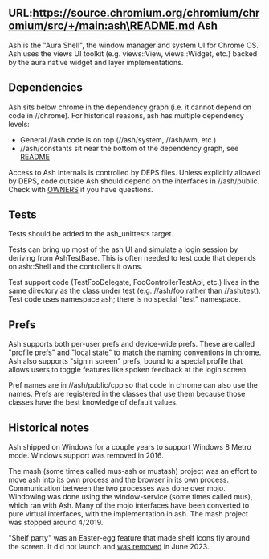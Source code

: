 URL:https://source.chromium.org/chromium/chromium/src/+/main:ash\README.md
Ash
---
Ash is the "Aura Shell", the window manager and system UI for Chrome OS.
Ash uses the views UI toolkit (e.g. views::View, views::Widget, etc.) backed
by the aura native widget and layer implementations.

Dependencies
------------
Ash sits below chrome in the dependency graph (i.e. it cannot depend on code
in //chrome). For historical reasons, ash has multiple dependency levels:

*   General //ash code is on top (//ash/system, //ash/wm, etc.)
*   //ash/constants sit near the bottom of the dependency graph, see
    [README](/ash/constants/README.md)

Access to Ash internals is controlled by DEPS files. Unless explicitly allowed
by DEPS, code outside Ash should depend on the interfaces in //ash/public. Check
with [OWNERS](/ash/OWNERS) if you have questions.

Tests
-----
Tests should be added to the ash_unittests target.

Tests can bring up most of the ash UI and simulate a login session by deriving
from AshTestBase. This is often needed to test code that depends on ash::Shell
and the controllers it owns.

Test support code (TestFooDelegate, FooControllerTestApi, etc.) lives in the
same directory as the class under test (e.g. //ash/foo rather than //ash/test).
Test code uses namespace ash; there is no special "test" namespace.

Prefs
-----
Ash supports both per-user prefs and device-wide prefs. These are called
"profile prefs" and "local state" to match the naming conventions in chrome. Ash
also supports "signin screen" prefs, bound to a special profile that allows
users to toggle features like spoken feedback at the login screen.

Pref names are in //ash/public/cpp so that code in chrome can also use the
names. Prefs are registered in the classes that use them because those classes
have the best knowledge of default values.

Historical notes
----------------
Ash shipped on Windows for a couple years to support Windows 8 Metro mode.
Windows support was removed in 2016.

The mash (some times called mus-ash or mustash) project was an effort to move
ash into its own process and the browser in its own process. Communication
between the two processes was done over mojo. Windowing was done using the
window-service (some times called mus), which ran with Ash. Many of the mojo
interfaces have been converted to pure virtual interfaces, with the
implementation in ash. The mash project was stopped around 4/2019.

"Shelf party" was an Easter-egg feature that made shelf icons fly around the
screen. It did not launch and [was removed](http://b/284500985) in June 2023.
